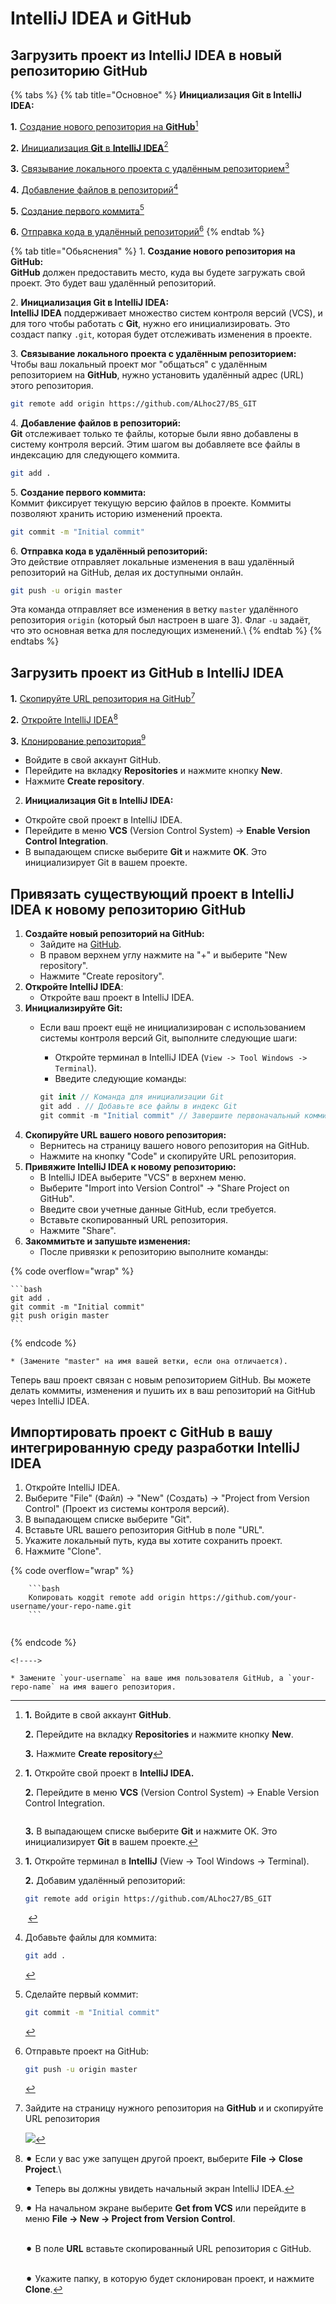 # IntelliJ IDEA и GitHub

## Загрузить проект из IntelliJ IDEA в новый репозиторию GitHub

{% tabs %}
{% tab title="Основное" %}
**Инициализация Git в IntelliJ IDEA:**

**1.** [Создание нового репозитория на **GitHub**](#user-content-fn-1)[^1]

**2.** [Инициализация **Git** в **IntelliJ IDEA**](#user-content-fn-2)[^2]

**3.** [Связывание локального проекта с удалённым репозиторием](#user-content-fn-3)[^3]

**4.** [Добавление файлов в репозиторий](#user-content-fn-4)[^4]

**5.** [Создание первого коммита](#user-content-fn-5)[^5]

**6.** [Отправка кода в удалённый репозиторий](#user-content-fn-6)[^6]
{% endtab %}

{% tab title="Обьяснения" %}
1\. **Создание нового репозитория на GitHub:**\
**GitHub** должен предоставить место, куда вы будете загружать свой проект. Это будет ваш удалённый репозиторий.

2\. **Инициализация Git в IntelliJ IDEA:**\
**IntelliJ IDEA** поддерживает множество систем контроля версий (VCS), и для того чтобы работать с **Git**, нужно его инициализировать. Это создаст папку `.git`, которая будет отслеживать изменения в проекте.

3\. **Связывание локального проекта с удалённым репозиторием:**\
Чтобы ваш локальный проект мог "общаться" с удалённым репозиторием на **GitHub**, нужно установить удалённый адрес (URL) этого репозитория.

```bash
git remote add origin https://github.com/ALhoc27/BS_GIT
```

4\. **Добавление файлов в репозиторий:**\
**Git** отслеживает только те файлы, которые были явно добавлены в систему контроля версий. Этим шагом вы добавляете все файлы в индексацию для следующего коммита.

```bash
git add .
```

5\. **Создание первого коммита:**\
Коммит фиксирует текущую версию файлов в проекте. Коммиты позволяют хранить историю изменений проекта.

```bash
git commit -m "Initial commit"
```

6\. **Отправка кода в удалённый репозиторий:**\
Это действие отправляет локальные изменения в ваш удалённый репозиторий на GitHub, делая их доступными онлайн.

```bash
git push -u origin master
```

Эта команда отправляет все изменения в ветку `master` удалённого репозитория `origin` (который был настроен в шаге 3). Флаг `-u` задаёт, что это основная ветка для последующих изменений.\\
{% endtab %}
{% endtabs %}

## Загрузить проект из GitHub в IntelliJ IDEA

**1.** [Скопируйте URL репозитория на GitHub](#user-content-fn-7)[^7]

**2.** [Откройте IntelliJ IDEA](#user-content-fn-8)[^8]

**3.** [Клонирование репозитория](#user-content-fn-9)[^9]













* Войдите в свой аккаунт GitHub.
* Перейдите на вкладку **Repositories** и нажмите кнопку **New**.
* Нажмите **Create repository**.

2. **Инициализация Git в IntelliJ IDEA:**

* Откройте свой проект в IntelliJ IDEA.
* Перейдите в меню **VCS** (Version Control System) → **Enable Version Control Integration**.
* В выпадающем списке выберите **Git** и нажмите **OK**. Это инициализирует Git в вашем проекте.

## Привязать существующий проект в IntelliJ IDEA к новому репозиторию GitHub

1. **Создайте новый репозиторий на GitHub:**
   * Зайдите на [GitHub](https://github.com/).
   * В правом верхнем углу нажмите на "+" и выберите "New repository".
   * Нажмите "Create repository".
2. **Откройте IntelliJ IDEA**:
   * Откройте ваш проект в IntelliJ IDEA.
3. **Инициализируйте Git:**
   *   Если ваш проект ещё не инициализирован с использованием системы контроля версий Git, выполните следующие шаги:

       * Откройте терминал в IntelliJ IDEA (`View -> Tool Windows -> Terminal`).
       * Введите следующие команды:

       ```swift
       git init // Команда для инициализации Git
       git add . // Добавьте все файлы в индекс Git
       git commit -m "Initial commit" // Завершите первоначальный коммит
       ```
4. **Скопируйте URL вашего нового репозитория:**
   * Вернитесь на страницу вашего нового репозитория на GitHub.
   * Нажмите на кнопку "Code" и скопируйте URL репозитория.
5. **Привяжите IntelliJ IDEA к новому репозиторию:**
   * В IntelliJ IDEA выберите "VCS" в верхнем меню.
   * Выберите "Import into Version Control" -> "Share Project on GitHub".
   * Введите свои учетные данные GitHub, если требуется.
   * Вставьте скопированный URL репозитория.
   * Нажмите "Share".
6. **Закоммитьте и запушьте изменения:**
   * После привязки к репозиторию выполните команды:

{% code overflow="wrap" %}
````
```bash
git add .
git commit -m "Initial commit"
git push origin master
```
````
{% endcode %}

```
* (Замените "master" на имя вашей ветки, если она отличается).
```

Теперь ваш проект связан с новым репозиторием GitHub. Вы можете делать коммиты, изменения и пушить их в ваш репозиторий на GitHub через IntelliJ IDEA.

## Импортировать проект с GitHub в вашу интегрированную среду разработки IntelliJ IDEA

1. Откройте IntelliJ IDEA.
2. Выберите "File" (Файл) -> "New" (Создать) -> "Project from Version Control" (Проект из системы контроля версий).
3. В выпадающем списке выберите "Git".
4. Вставьте URL вашего репозитория GitHub в поле "URL".
5. Укажите локальный путь, куда вы хотите сохранить проект.
6. Нажмите "Clone".

{% code overflow="wrap" %}
````
    ```bash
    Копировать кодgit remote add origin https://github.com/your-username/your-repo-name.git
    ```
    
````
{% endcode %}

```
<!---->

* Замените `your-username` на ваше имя пользователя GitHub, а `your-repo-name` на имя вашего репозитория.
```

[^1]: **1.** Войдите в свой аккаунт **GitHub**.

    **2.** Перейдите на вкладку **Repositories** и нажмите кнопку **New**.

    **3.** Нажмите **Create repository**

[^2]: **1.** Откройте свой проект в **IntelliJ IDEA.**

    **2.** Перейдите в меню **VCS** (Version Control System) → Enable Version Control Integration.

    <img src=".gitbook/assets/Снимок экрана 2024-09-18 в 11.11.21.png" alt="" data-size="original">

    **3.** В выпадающем списке выберите **Git** и нажмите OK. Это инициализирует **Git** в вашем проекте.

[^3]: **1.** Откройте терминал в **IntelliJ** (View → Tool Windows → Terminal).

    **2.** Добавим удалённый репозиторий:

    ```bash
    git remote add origin https://github.com/ALhoc27/BS_GIT
    ```

    <img src=".gitbook/assets/Снимок экрана 2024-09-18 в 13.47.24 (1).png" alt="" data-size="original">

[^4]: Добавьте файлы для коммита:

    ```bash
    git add .
    ```

[^5]: Сделайте первый коммит:

    ```bash
    git commit -m "Initial commit"
    ```

[^6]: Отправьте проект на GitHub:

    ```bash
    git push -u origin master
    ```

[^7]: Зайдите на страницу нужного репозитория на **GitHub** и и скопируйте URL репозитория

    ![](<.gitbook/assets/Снимок экрана 2024-09-18 в 13.47.24.png>)

[^8]: ⚫︎ Если у вас уже запущен другой проект, выберите **File → Close Project**.\


    ⚫︎ Теперь вы должны увидеть начальный экран IntelliJ IDEA.

[^9]: ⚫︎ На начальном экране выберите **Get from VCS** или перейдите в меню **File → New → Project from Version Control**.

    \
    ⚫︎ В поле **URL** вставьте скопированный URL репозитория с GitHub.

    \
    ⚫︎ Укажите папку, в которую будет склонирован проект, и нажмите **Clone**.
